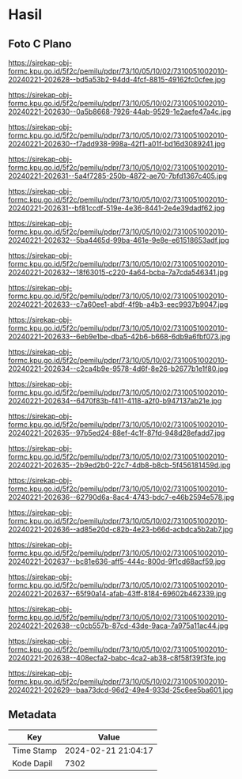 # Hasil

## Foto C Plano

https://sirekap-obj-formc.kpu.go.id/5f2c/pemilu/pdpr/73/10/05/10/02/7310051002010-20240221-202628--bd5a53b2-94dd-4fcf-8815-49162fc0cfee.jpg

https://sirekap-obj-formc.kpu.go.id/5f2c/pemilu/pdpr/73/10/05/10/02/7310051002010-20240221-202630--0a5b8668-7926-44ab-9529-1e2aefe47a4c.jpg

https://sirekap-obj-formc.kpu.go.id/5f2c/pemilu/pdpr/73/10/05/10/02/7310051002010-20240221-202630--f7add938-998a-42f1-a01f-bd16d3089241.jpg

https://sirekap-obj-formc.kpu.go.id/5f2c/pemilu/pdpr/73/10/05/10/02/7310051002010-20240221-202631--5a4f7285-250b-4872-ae70-7bfd1367c405.jpg

https://sirekap-obj-formc.kpu.go.id/5f2c/pemilu/pdpr/73/10/05/10/02/7310051002010-20240221-202631--bf81ccdf-519e-4e36-8441-2e4e39dadf62.jpg

https://sirekap-obj-formc.kpu.go.id/5f2c/pemilu/pdpr/73/10/05/10/02/7310051002010-20240221-202632--5ba4465d-99ba-461e-9e8e-e61518653adf.jpg

https://sirekap-obj-formc.kpu.go.id/5f2c/pemilu/pdpr/73/10/05/10/02/7310051002010-20240221-202632--18f63015-c220-4a64-bcba-7a7cda546341.jpg

https://sirekap-obj-formc.kpu.go.id/5f2c/pemilu/pdpr/73/10/05/10/02/7310051002010-20240221-202633--c7a60ee1-abdf-4f9b-a4b3-eec9937b9047.jpg

https://sirekap-obj-formc.kpu.go.id/5f2c/pemilu/pdpr/73/10/05/10/02/7310051002010-20240221-202633--6eb9e1be-dba5-42b6-b668-6db9a6fbf073.jpg

https://sirekap-obj-formc.kpu.go.id/5f2c/pemilu/pdpr/73/10/05/10/02/7310051002010-20240221-202634--c2ca4b9e-9578-4d6f-8e26-b2677b1e1f80.jpg

https://sirekap-obj-formc.kpu.go.id/5f2c/pemilu/pdpr/73/10/05/10/02/7310051002010-20240221-202634--6470f83b-f411-4118-a2f0-b947137ab21e.jpg

https://sirekap-obj-formc.kpu.go.id/5f2c/pemilu/pdpr/73/10/05/10/02/7310051002010-20240221-202635--97b5ed24-88ef-4c1f-87fd-948d28efadd7.jpg

https://sirekap-obj-formc.kpu.go.id/5f2c/pemilu/pdpr/73/10/05/10/02/7310051002010-20240221-202635--2b9ed2b0-22c7-4db8-b8cb-5f456181459d.jpg

https://sirekap-obj-formc.kpu.go.id/5f2c/pemilu/pdpr/73/10/05/10/02/7310051002010-20240221-202636--62790d6a-8ac4-4743-bdc7-e46b2594e578.jpg

https://sirekap-obj-formc.kpu.go.id/5f2c/pemilu/pdpr/73/10/05/10/02/7310051002010-20240221-202636--ad85e20d-c82b-4e23-b66d-acbdca5b2ab7.jpg

https://sirekap-obj-formc.kpu.go.id/5f2c/pemilu/pdpr/73/10/05/10/02/7310051002010-20240221-202637--bc81e636-aff5-444c-800d-9f1cd68acf59.jpg

https://sirekap-obj-formc.kpu.go.id/5f2c/pemilu/pdpr/73/10/05/10/02/7310051002010-20240221-202637--65f90a14-afab-43ff-8184-69602b462339.jpg

https://sirekap-obj-formc.kpu.go.id/5f2c/pemilu/pdpr/73/10/05/10/02/7310051002010-20240221-202638--c0cb557b-87cd-43de-9aca-7a975a11ac44.jpg

https://sirekap-obj-formc.kpu.go.id/5f2c/pemilu/pdpr/73/10/05/10/02/7310051002010-20240221-202638--408ecfa2-babc-4ca2-ab38-c8f58f39f3fe.jpg

https://sirekap-obj-formc.kpu.go.id/5f2c/pemilu/pdpr/73/10/05/10/02/7310051002010-20240221-202629--baa73dcd-96d2-49e4-933d-25c6ee5ba601.jpg


## Metadata

| Key        | Value               |
| ---------- | ------------------- |
| Time Stamp | 2024-02-21 21:04:17 |
| Kode Dapil | 7302                |




